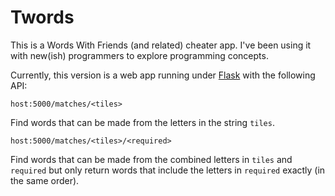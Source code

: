 # Twords

This is a Words With Friends (and related) cheater app. I've been using it with new(ish) programmers to explore programming concepts.

Currently, this version is a web app running under [Flask](http://flask.pocoo.org) with the following API:

```host:5000/matches/<tiles>```

Find words that can be made from the letters in the string ```tiles```.

```host:5000/matches/<tiles>/<required>```

Find words that can be made from the combined letters in ```tiles``` and ```required``` but only return words that include the letters in ```required``` exactly (in the same order).
